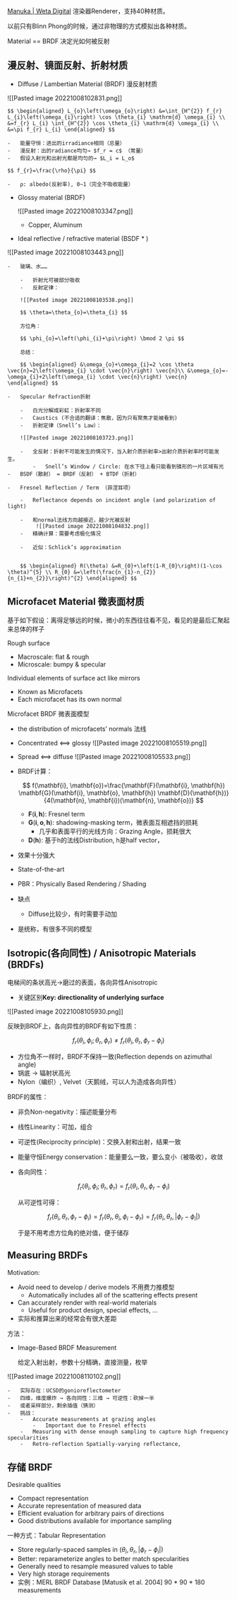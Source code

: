 [Manuka | Weta Digital](https://www.wetafx.co.nz/research-and-tech/technology/manuka/) 渲染器Renderer，支持40种材质。

以前只有Blinn Phong的时候，通过非物理的方式模拟出各种材质。

Material == BRDF 决定光如何被反射

## 漫反射、镜面反射、折射材质

-   Diffuse / Lambertian Material (BRDF) 漫反射材质
    
   ![[Pasted image 20221008102831.png]]
    
    $$ \begin{aligned} L_{o}\left(\omega_{o}\right) &=\int_{H^{2}} f_{r} L_{i}\left(\omega_{i}\right) \cos \theta_{i} \mathrm{d} \omega_{i} \\ &=f_{r} L_{i} \int_{H^{2}} \cos \theta_{i} \mathrm{d} \omega_{i} \\ &=\pi f_{r} L_{i} \end{aligned} $$
    
    -   能量守恒：进出的irradiance相同（总量）
    -   漫反射：出的radiance均匀→ $f_r = c$ （常量）
    -   假设入射光和出射光都是均匀的→ $L_i = L_o$
    
    $$ f_{r}=\frac{\rho}{\pi} $$
    
    -   ρ: albedo(反射率), 0~1（完全不吸收能量）
-   Glossy material (BRDF)
    
    ![[Pasted image 20221008103347.png]]
    
    -   Copper, Aluminum
-   Ideal reflective / refractive material (BSDF * )
    
   ![[Pasted image 20221008103443.png]]
    
    -   玻璃、水……
        
        -   折射光可被部分吸收
        -   反射定律：
        
        ![[Pasted image 20221008103538.png]]
        
        $$ \theta=\theta_{o}=\theta_{i} $$
        
        方位角：
        
        $$ \phi_{o}=\left(\phi_{i}+\pi\right) \bmod 2 \pi $$
        
        总结：
        
        $$ \begin{aligned} &\omega_{o}+\omega_{i}=2 \cos \theta \vec{n}=2\left(\omega_{i} \cdot \vec{n}\right) \vec{n}\\ &\omega_{o}=-\omega_{i}+2\left(\omega_{i} \cdot \vec{n}\right) \vec{n} \end{aligned} $$
        
    -   Specular Refraction折射
        
        -   白光分解成彩虹：折射率不同
        -   Caustics (不合适的翻译：焦散，因为只有聚焦才能被看到)
        -   折射定律（Snell’s Law）：
        
        ![[Pasted image 20221008103723.png]]
        
        -   全反射：折射不可能发生的情况下，当入射介质折射率>出射介质折射率时可能发生。
            -   Snell’s Window / Circle: 在水下往上看只能看到锥形的一片区域有光
    -   BSDF（散射） = BRDF（反射） + BTDF（折射）
        
    -   Fresnel Reflection / Term （菲涅⽿项）
        
        -   Reflectance depends on incident angle (and polarization of light)
            
        -   和normal法线方向越接近，越少光被反射
             ![[Pasted image 20221008104832.png]]
        -   精确计算：需要考虑极化情况
            
        -   近似：Schlick’s approximation
            
        
        $$ \begin{aligned} R(\theta) &=R_{0}+\left(1-R_{0}\right)(1-\cos \theta)^{5} \\ R_{0} &=\left(\frac{n_{1}-n_{2}}{n_{1}+n_{2}}\right)^{2} \end{aligned} $$
        

## Microfacet Material 微表面材质

基于如下假设：离得足够远的时候，微小的东西往往看不见，看见的是最后汇聚起来总体的样子

Rough surface

-   Macroscale: flat & rough
-   Microscale: bumpy & specular

Individual elements of surface act like mirrors

-   Known as Microfacets
-   Each microfacet has its own normal

Microfacet BRDF 微表面模型

-   the distribution of microfacets’ normals 法线
    
-   Concentrated <==> glossy
    ![[Pasted image 20221008105519.png]]
-   Spread <==> diffuse
    ![[Pasted image 20221008105533.png]]
-   BRDF计算：
    
    $$ f(\mathbf{i}, \mathbf{o})=\frac{\mathbf{F}(\mathbf{i}, \mathbf{h}) \mathbf{G}(\mathbf{i}, \mathbf{o}, \mathbf{h}) \mathbf{D}(\mathbf{h})}{4(\mathbf{n}, \mathbf{i})(\mathbf{n}, \mathbf{o})} $$
    
    -   $\mathbf{F}(\mathbf{i}, \mathbf{h})$: Fresnel term
    -   $\mathbf{G}(\mathbf{i}, \mathbf{o}, \mathbf{h})$: shadowing-masking term，微表面互相遮挡的损耗
        -   几乎和表面平行的光线方向：Grazing Angle，损耗很大
    -   $\mathbf{D}(\mathbf{h})$: 基于h的法线Distribution, h是half vector，
-   效果十分强大
    
-   State-of-the-art
    
-   PBR：Physically Based Rendering / Shading
    
-   缺点
    
    -   Diffuse比较少，有时需要手动加
-   是统称，有很多不同的模型
    

## Isotropic(各向同性) / Anisotropic Materials (BRDFs)

电梯间的条状高光→磨过的表面，各向异性Anisotropic

-   关键区别**Key: directionality of underlying surface**

![[Pasted image 20221008105930.png]]

反映到BRDF上，各向异性的BRDF有如下性质：

$$ f_{r}\left(\theta_{i}, \phi_{i} ; \theta_{r}, \phi_{r}\right) \neq f_{r}\left(\theta_{i}, \theta_{r}, \phi_{r}-\phi_{i}\right) $$

-   方位角不一样时，BRDF不保持一致(Reflection depends on azimuthal angle)
-   锅底 → 辐射状高光 
-   Nylon（编织）, Velvet（天鹅绒，可以人为造成各向异性）

BRDF的属性：

-   非负Non-negativity：描述能量分布
    
-   线性Linearity：可加，组合
    
-   可逆性(Reciprocity principle)：交换入射和出射，结果一致
    
-   能量守恒Energy conservation：能量要么一致，要么变小（被吸收），收敛
    
-   各向同性：
    
    $$ f_{r}\left(\theta_{i}, \phi_{i} ; \theta_{r}, \phi_{r}\right) = f_{r}\left(\theta_{i}, \theta_{r}, \phi_{r}-\phi_{i}\right) $$
    
    从可逆性可得：
    
    $$ f_{r}\left(\theta_{i}, \theta_{r}, \phi_{r}-\phi_{i}\right)=f_{r}\left(\theta_{r}, \theta_{i}, \phi_{i}-\phi_{r}\right)=f_{r}\left(\theta_{i}, \theta_{r},\left|\phi_{r}-\phi_{i}\right|\right) $$
    
    于是不用考虑方位角的绝对值，便于储存
    

## Measuring BRDFs

Motivation:

-   Avoid need to develop / derive models 不用费力推模型
    -   Automatically includes all of the scattering effects present
-   Can accurately render with real-world materials
    -   Useful for product design, special effects, ...
-   实际和推算出来的经常会有很大差距

方法：

-   Image-Based BRDF Measurement
    
    给定入射出射，参数十分精确，直接测量，枚举
    
   ![[Pasted image 20221008110102.png]]
    
    -   实际存在：UCSD的gonioreflectometer
    -   四维，维度爆炸 → 各向同性：三维 → 可逆性：砍掉一半
    -   或者采样部分，剩余插值（猜测）
    -   挑战：
        -   Accurate measurements at grazing angles
            -   Important due to Fresnel effects
        -   Measuring with dense enough sampling to capture high frequency specularities
        -   Retro-reflection Spatially-varying reflectance,

## 存储 BRDF

Desirable qualities

-   Compact representation
-   Accurate representation of measured data
-   Efficient evaluation for arbitrary pairs of directions
-   Good distributions available for importance sampling

一种方式：Tabular Representation

-   Store regularly-spaced samples in $\left(\theta_{i}, \theta_{r},\left|\phi_{r}-\phi_{i}\right|\right)$
-   Better: reparameterize angles to better match specularities
-   Generally need to resample measured values to table
-   Very high storage requirements
-   实例：MERL BRDF Database [Matusik et al. 2004] 90 * 90 * 180 measurements